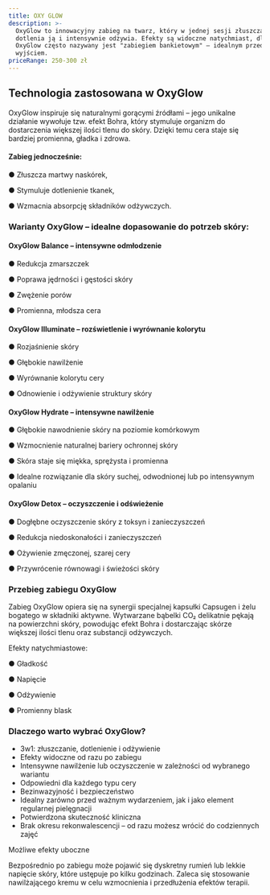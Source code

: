 ```yaml
---
title: OXY GLOW
description: >-
  OxyGlow to innowacyjny zabieg na twarz, który w jednej sesji złuszcza skórę,
  dotlenia ją i intensywnie odżywia. Efekty są widoczne natychmiast, dlatego
  OxyGlow często nazywany jest "zabiegiem bankietowym" – idealnym przed wielkim
  wyjściem.
priceRange: 250-300 zł
---
```


## Technologia zastosowana w OxyGlow

OxyGlow inspiruje się naturalnymi gorącymi źródłami – jego unikalne działanie wywołuje tzw. efekt Bohra, który stymuluje organizm do dostarczenia większej ilości tlenu do skóry. Dzięki temu cera staje się bardziej promienna, gładka i zdrowa.

#### Zabieg jednocześnie:

● Złuszcza martwy naskórek,

● Stymuluje dotlenienie tkanek,

● Wzmacnia absorpcję składników odżywczych. 


### Warianty OxyGlow – idealne dopasowanie do potrzeb skóry:

#### OxyGlow Balance – intensywne odmłodzenie

● Redukcja zmarszczek

● Poprawa jędrności i gęstości skóry

● Zwężenie porów

● Promienna, młodsza cera
 


#### OxyGlow Illuminate – rozświetlenie i wyrównanie kolorytu

● Rozjaśnienie skóry

● Głębokie nawilżenie

● Wyrównanie kolorytu cery

● Odnowienie i odżywienie struktury skóry
 


#### OxyGlow Hydrate – intensywne nawilżenie

● Głębokie nawodnienie skóry na poziomie komórkowym

● Wzmocnienie naturalnej bariery ochronnej skóry

● Skóra staje się miękka, sprężysta i promienna

● Idealne rozwiązanie dla skóry suchej, odwodnionej lub po intensywnym opalaniu
 


#### OxyGlow Detox – oczyszczenie i odświeżenie

● Dogłębne oczyszczenie skóry z toksyn i zanieczyszczeń

● Redukcja niedoskonałości i zanieczyszczeń

● Ożywienie zmęczonej, szarej cery

● Przywrócenie równowagi i świeżości skóry
 


### Przebieg zabiegu OxyGlow

Zabieg OxyGlow opiera się na synergii specjalnej kapsułki Capsugen i żelu bogatego w składniki aktywne. Wytwarzane bąbelki CO₂ delikatnie pękają na powierzchni skóry, powodując efekt Bohra i dostarczając skórze większej ilości tlenu oraz substancji odżywczych.

Efekty natychmiastowe:

● Gładkość

● Napięcie

● Odżywienie

● Promienny blask
 


### Dlaczego warto wybrać OxyGlow?

* 3w1: złuszczanie, dotlenienie i odżywienie
*  Efekty widoczne od razu po zabiegu
*  Intensywne nawilżenie lub oczyszczenie w zależności od wybranego wariantu
* Odpowiedni dla każdego typu cery
*  Bezinwazyjność i bezpieczeństwo
*  Idealny zarówno przed ważnym wydarzeniem, jak i jako element regularnej pielęgnacji
*  Potwierdzona skuteczność kliniczna
*  Brak okresu rekonwalescencji – od razu możesz wrócić do codziennych zajęć

Możliwe efekty uboczne

Bezpośrednio po zabiegu może pojawić się dyskretny rumień lub lekkie napięcie skóry, które ustępuje po kilku godzinach. Zaleca się stosowanie nawilżającego kremu w celu wzmocnienia i przedłużenia efektów terapii.

